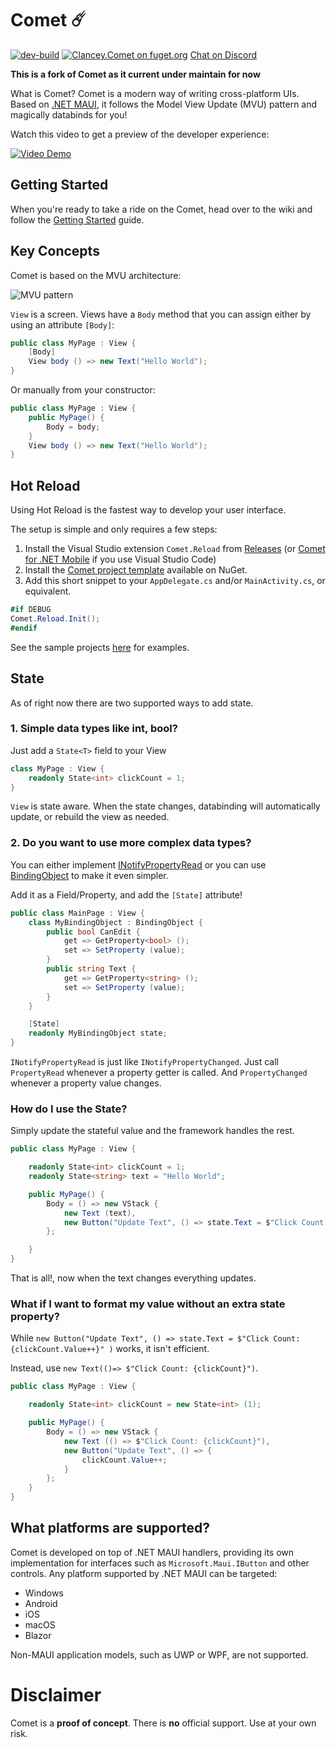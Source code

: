 # Comet ☄️
[![dev-build](https://github.com/dotnet/Comet/actions/workflows/dev.yml/badge.svg)](https://github.com/dotnet/Comet/actions/workflows/dev.yml)  [![Clancey.Comet on fuget.org](https://www.fuget.org/packages/FlyperStudio.Comet/badge.svg)](https://www.fuget.org/packages/FlyperStudio.Comet)
[Chat on Discord](https://discord.gg/7Ms7ptM)

**This is a fork of Comet as it current under maintain for now**

What is Comet? Comet is a modern way of writing cross-platform UIs. Based on [.NET MAUI](https://docs.microsoft.com/en-us/dotnet/maui/what-is-maui), it follows the Model View Update (MVU) pattern and magically databinds for you!

Watch this video to get a preview of the developer experience:

[![Video Demo](http://img.youtube.com/vi/-Ieg9UadN8s/0.jpg)](http://www.youtube.com/watch?v=-Ieg9UadN8s)

## Getting Started

When you're ready to take a ride on the Comet, head over to the wiki and follow the [Getting Started](https://github.com/flyperstudio/Comet/wiki/Getting-Started) guide.

## Key Concepts

Comet is based on the MVU architecture:

![MVU pattern](art/mvu-pattern.png)

`View` is a screen. Views have a `Body` method that you can assign either by using an attribute `[Body]`:

``` cs
public class MyPage : View {
    [Body]
    View body () => new Text("Hello World");
}
```

Or manually from your constructor:

``` cs
public class MyPage : View {
    public MyPage() {
        Body = body;
    }
    View body () => new Text("Hello World");
}
```

## Hot Reload

Using Hot Reload is the fastest way to develop your user interface.

The setup is simple and only requires a few steps:
1. Install the Visual Studio extension `Comet.Reload` from [Releases](https://github.com/dotnet/Comet/releases) (or [Comet for .NET Mobile](https://marketplace.visualstudio.com/items?itemName=Clancey.comet-debug) if you use Visual Studio Code)
2. Install the [Comet project template](https://www.nuget.org/packages/Clancey.Comet.Templates.Multiplatform) available on NuGet.
3. Add this short snippet to your `AppDelegate.cs` and/or `MainActivity.cs`, or equivalent.

``` cs
#if DEBUG
Comet.Reload.Init();
#endif
```

 See the sample projects [here](https://github.com/dotnet/Comet/tree/dev/sample) for examples.

## State

As of right now there are two supported ways to add state.

### 1. Simple data types like int, bool?

Just add a `State<T>` field to your View

``` cs
class MyPage : View {
    readonly State<int> clickCount = 1;
}
```

`View` is state aware. When the state changes, databinding will automatically update, or rebuild the view as needed.

### 2. Do you want to use more complex data types?

You can either implement [INotifyPropertyRead](https://github.com/Clancey/Comet/blob/master/src/Comet/BindingObject.cs#L13) or you can use [BindingObject](https://github.com/Clancey/Comet/blob/master/src/Comet/BindingObject.cs) to make it even simpler.

Add it as a Field/Property, and add the `[State]` attribute!


``` cs
public class MainPage : View {
    class MyBindingObject : BindingObject {
        public bool CanEdit {
            get => GetProperty<bool> ();
            set => SetProperty (value);
        }
        public string Text {
            get => GetProperty<string> ();
            set => SetProperty (value);
        }
    }

    [State]
    readonly MyBindingObject state;
}

```

`INotifyPropertyRead` is just like `INotifyPropertyChanged`. Just call `PropertyRead` whenever a property getter is called. And `PropertyChanged` whenever a property value changes.

### How do I use the State?

Simply update the stateful value and the framework handles the rest.

``` cs
public class MyPage : View {

    readonly State<int> clickCount = 1;
    readonly State<string> text = "Hello World";

    public MyPage() {
        Body = () => new VStack {
            new Text (text),
            new Button("Update Text", () => state.Text = $"Click Count: {clickCount.Value++}")
        };

    }
}
```

That is all!, now when the text changes everything updates.

### What if I want to format my value without an extra state property?

While `new Button("Update Text", () => state.Text = $"Click Count: {clickCount.Value++}" )` works, it isn't efficient.

Instead, use `new Text(()=> $"Click Count: {clickCount}")`.

``` cs
public class MyPage : View {

    readonly State<int> clickCount = new State<int> (1);

    public MyPage() {
        Body = () => new VStack {
            new Text (() => $"Click Count: {clickCount}"),
            new Button("Update Text", () => {
                clickCount.Value++;
            }
        };
    }
}

```


## What platforms are supported?

Comet is developed on top of .NET MAUI handlers, providing its own implementation for interfaces such as `Microsoft.Maui.IButton` and other controls. Any platform supported by .NET MAUI can be targeted:

* Windows
* Android
* iOS
* macOS
* Blazor

Non-MAUI application models, such as UWP or WPF, are not supported.

# Disclaimer

Comet is a **proof of concept**. There is **no** official support. Use at your own risk.
